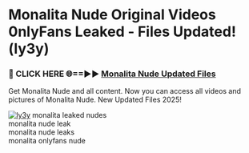 # Monalita Nude Original Videos 0nlyFans Leaked - Files Updated! (ly3y)

<h3>🔴 CLICK HERE 🌐==►► <a href="https://tinyurl.com/5h6xmrr3" rel="nofollow">Monalita Nude Updated Files</a></h3>

Get Monalita Nude and all content. Now you can access all videos and pictures of Monalita Nude. New Updated Files 2025!

[![ly3y](https://i.imgur.com/KVD873Z.gif)](https://tinyurl.com/5h6xmrr3)
monalita leaked nudes<br>
monalita nude leak<br>
monalita nude leaks<br>
monalita onlyfans nude